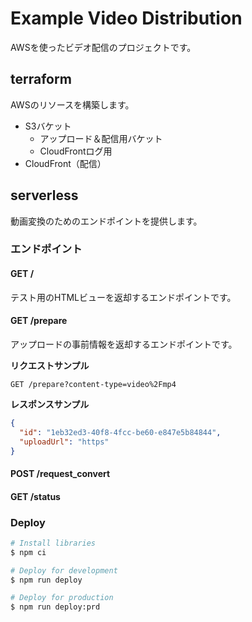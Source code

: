 # Example Video Distribution

AWSを使ったビデオ配信のプロジェクトです。

## terraform

AWSのリソースを構築します。

- S3バケット
  - アップロード＆配信用バケット
  - CloudFrontログ用
- CloudFront（配信）

## serverless

動画変換のためのエンドポイントを提供します。

### エンドポイント

#### GET /

テスト用のHTMLビューを返却するエンドポイントです。

#### GET /prepare

アップロードの事前情報を返却するエンドポイントです。

**リクエストサンプル**

```text
GET /prepare?content-type=video%2Fmp4
```

**レスポンスサンプル**

```json
{
  "id": "1eb32ed3-40f8-4fcc-be60-e847e5b84844",
  "uploadUrl": "https"
}
```

#### POST /request_convert

#### GET /status

### Deploy

```bash
# Install libraries
$ npm ci

# Deploy for development
$ npm run deploy

# Deploy for production
$ npm run deploy:prd
```
